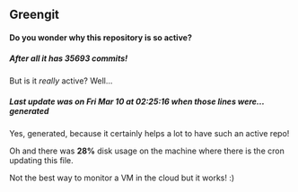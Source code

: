 ## Greengit

#### Do you wonder why this repository is so active?

##### After all it has 35693 commits!

But is it *really* active? Well...

##### Last update was on Fri Mar 10 at 02:25:16 when those lines were... generated

Yes, generated, because it certainly helps a lot to have such an active repo!

Oh and there was **28%** disk usage on the machine
where there is the cron updating this file.

Not the best way to monitor a VM in the cloud but it works! :)
